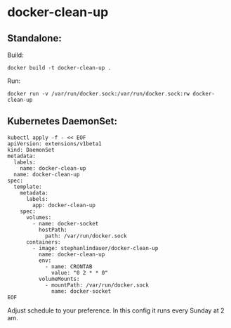 # docker-clean-up

## Standalone:
Build:
```
docker build -t docker-clean-up .
```
Run:
```
docker run -v /var/run/docker.sock:/var/run/docker.sock:rw docker-clean-up
```
## Kubernetes DaemonSet:

```
kubectl apply -f - << EOF
apiVersion: extensions/v1beta1
kind: DaemonSet
metadata:
  labels:
    name: docker-clean-up
  name: docker-clean-up
spec:
  template:
    metadata:
      labels:
        app: docker-clean-up
    spec:
      volumes:
        - name: docker-socket
          hostPath:
            path: /var/run/docker.sock
      containers:
        - image: stephanlindauer/docker-clean-up
          name: docker-clean-up
          env:
            - name: CRONTAB
              value: "0 2 * * 0"
          volumeMounts:
            - mountPath: /var/run/docker.sock
              name: docker-socket
EOF
```
Adjust schedule to your preference.
In this config it runs every Sunday at 2 am.
